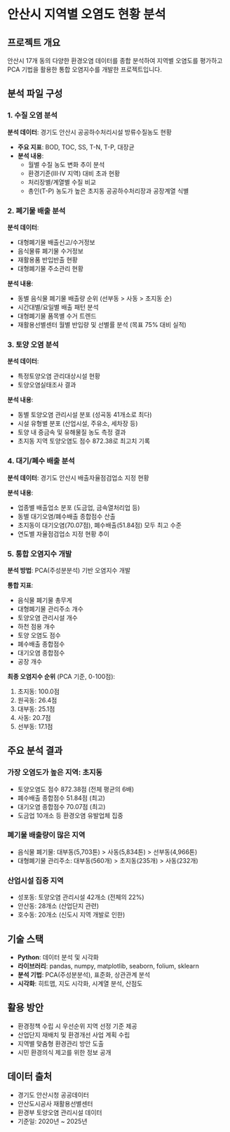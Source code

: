 # 안산시 지역별 오염도 현황 분석

## 프로젝트 개요
안산시 17개 동의 다양한 환경오염 데이터를 종합 분석하여 지역별 오염도를 평가하고 PCA 기법을 활용한 통합 오염지수를 개발한 프로젝트입니다.

## 분석 파일 구성

### 1. 수질 오염 분석 
**분석 데이터**: 경기도 안산시 공공하수처리시설 방류수질농도 현황
- **주요 지표**: BOD, TOC, SS, T-N, T-P, 대장균
- **분석 내용**:
  - 월별 수질 농도 변화 추이 분석
  - 환경기준(III·IV 지역) 대비 초과 현황
  - 처리장별/계열별 수질 비교
  - 총인(T-P) 농도가 높은 초지동 공공하수처리장과 공장계열 식별

### 2. 폐기물 배출 분석
**분석 데이터**: 
- 대형폐기물 배출신고/수거정보
- 음식물류 폐기물 수거정보  
- 재활용품 반입반출 현황
- 대형폐기물 주소관리 현황

**분석 내용**:
- 동별 음식물 폐기물 배출량 순위 (선부동 > 사동 > 초지동 순)
- 시간대별/요일별 배출 패턴 분석
- 대형폐기물 품목별 수거 트렌드
- 재활용선별센터 월별 반입량 및 선별률 분석 (목표 75% 대비 실적)

### 3. 토양 오염 분석 
**분석 데이터**:
- 특정토양오염 관리대상시설 현황
- 토양오염실태조사 결과

**분석 내용**:
- 동별 토양오염 관리시설 분포 (성곡동 41개소로 최다)
- 시설 유형별 분포 (산업시설, 주유소, 세차장 등)
- 토양 내 중금속 및 유해물질 농도 측정 결과
- 초지동 지역 토양오염도 점수 872.38로 최고치 기록

### 4. 대기/폐수 배출 분석 
**분석 데이터**: 경기도 안산시 배출자율점검업소 지정 현황

**분석 내용**:
- 업종별 배출업소 분포 (도금업, 금속열처리업 등)
- 동별 대기오염/폐수배출 종합점수 산출
- 초지동이 대기오염(70.07점), 폐수배출(51.84점) 모두 최고 수준
- 연도별 자율점검업소 지정 현황 추이

### 5. 통합 오염지수 개발
**분석 방법**: PCA(주성분분석) 기반 오염지수 개발

**통합 지표**:
- 음식물 폐기물 총무게
- 대형폐기물 관리주소 개수  
- 토양오염 관리시설 개수
- 하천 점용 개수
- 토양 오염도 점수
- 폐수배출 종합점수
- 대기오염 종합점수
- 공장 개수

**최종 오염지수 순위** (PCA 기준, 0-100점):
1. 초지동: 100.0점
2. 원곡동: 26.4점  
3. 대부동: 25.1점
4. 사동: 20.7점
5. 선부동: 17.1점

## 주요 분석 결과

### 가장 오염도가 높은 지역: 초지동
- 토양오염도 점수 872.38점 (전체 평균의 6배)
- 폐수배출 종합점수 51.84점 (최고)
- 대기오염 종합점수 70.07점 (최고)
- 도금업 10개소 등 환경오염 유발업체 집중

### 폐기물 배출량이 많은 지역
- 음식물 폐기물: 대부동(5,703톤) > 사동(5,834톤) > 선부동(4,966톤)
- 대형폐기물 관리주소: 대부동(560개) > 초지동(235개) > 사동(232개)

### 산업시설 집중 지역
- 성포동: 토양오염 관리시설 42개소 (전체의 22%)
- 안산동: 28개소 (산업단지 관련)
- 호수동: 20개소 (신도시 지역 개발로 인한)

## 기술 스택
- **Python**: 데이터 분석 및 시각화
- **라이브러리**: pandas, numpy, matplotlib, seaborn, folium, sklearn
- **분석 기법**: PCA(주성분분석), 표준화, 상관관계 분석
- **시각화**: 히트맵, 지도 시각화, 시계열 분석, 산점도

## 활용 방안
- 환경정책 수립 시 우선순위 지역 선정 기준 제공
- 산업단지 재배치 및 환경개선 사업 계획 수립
- 지역별 맞춤형 환경관리 방안 도출
- 시민 환경의식 제고를 위한 정보 공개

## 데이터 출처
- 경기도 안산시청 공공데이터
- 안산도시공사 재활용선별센터
- 환경부 토양오염 관리시설 데이터
- 기준일: 2020년 ~ 2025년
